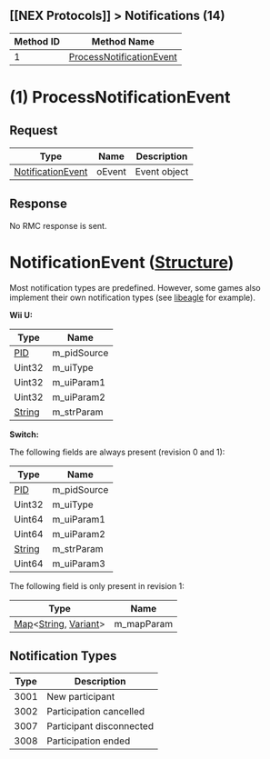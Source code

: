 ## [[NEX Protocols]] > Notifications (14)

| Method ID | Method Name |
| --- | --- |
| 1 | [ProcessNotificationEvent](#1-processnotificationevent) |

# (1) ProcessNotificationEvent
## Request
| Type | Name | Description |
| --- | --- | --- |
| [NotificationEvent](#notificationevent-structure) | oEvent | Event object |

## Response
No RMC response is sent.

# NotificationEvent ([Structure])
Most notification types are predefined. However, some games also implement their own notification types (see [libeagle](Eagle-Protocol) for example).

**Wii U:**

| Type | Name |
| --- | --- |
| [PID] | m_pidSource |
| Uint32 | m_uiType |
| Uint32 | m_uiParam1 |
| Uint32 | m_uiParam2 |
| [String] | m_strParam |

**Switch:**

The following fields are always present (revision 0 and 1):

| Type | Name |
| --- | --- |
| [PID] | m_pidSource |
| Uint32 | m_uiType |
| Uint64 | m_uiParam1 |
| Uint64 | m_uiParam2 |
| [String] | m_strParam |
| Uint64 | m_uiParam3 |

The following field is only present in revision 1:

| Type | Name |
| --- | --- |
| [Map]&lt;[String], [Variant]&gt; | m_mapParam |

## Notification Types
| Type | Description |
| --- | --- |
| 3001 | New participant |
| 3002 | Participation cancelled |
| 3007 | Participant disconnected |
| 3008 | Participation ended |

[PID]: NEX-Common-Types#pid
[String]: NEX-Common-Types#string
[Structure]: NEX-Common-Types#structure
[Map]: NEX-Common-Types#map
[Variant]: NEX-Common-Types#variant